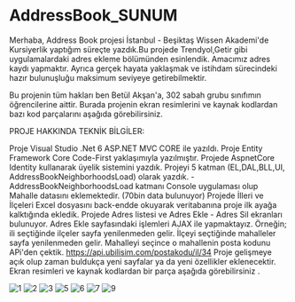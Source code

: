 # AddressBook_SUNUM

Merhaba, Address Book projesi İstanbul - Beşiktaş Wissen Akademi'de Kursiyerlik yaptığım süreçte yazdık.Bu projede Trendyol,Getir gibi uygulamalardaki adres ekleme bölümünden esinlendik. Amacımız adres kaydı yapmaktır. Ayrıca gerçek hayata yaklaşmak ve istihdam sürecindeki hazır bulunuşluğu maksimum seviyeye getirebilmektir.

Bu projenin tüm hakları ben Betül Akşan'a, 302 sabah grubu sınıfımın öğrencilerine aittir. Burada projenin ekran resimlerini ve kaynak kodlardan bazı kod parçalarını aşağıda görebilirsiniz.

PROJE HAKKINDA TEKNİK BİLGİLER:

Proje Visual Studio .Net 6 ASP.NET MVC CORE ile yazıldı.
Proje Entity Framework Core Code-First yaklaşımıyla yazılmıştır.
Projede AspnetCore Identity kullanarak üyelik sistemini yazdık.
Projeyi 5 katman (EL,DAL,BLL,UI, AddressBookNeighborhoodsLoad) olarak yazdık. -AddressBookNeighborhoodsLoad katmanı Console uygulaması olup Mahalle datasını eklemektedir. (70bin data bulunuyor)
Projede İlleri ve İlçeleri Excel dosyasını back-endde okuyarak veritabanına proje ilk ayağa kalktığında ekledik.
Projede Adres listesi ve Adres Ekle - Adres Sil ekranları bulunuyor.
Adres Ekle sayfasındaki işlemleri AJAX ile yapmaktayız. Örneğin; ili seçtiğinde ilçeler sayfa yenilenmeden gelir. İlçeyi seçtiğinde mahalleler sayfa yenilenmeden gelir.
Mahalleyi seçince o mahallenin posta kodunu APi'den çektik. https://api.ubilisim.com/postakodu/il/34
Proje gelişmeye açık olup zaman buldukça yeni sayfalar ya da yeni özellikler eklenecektir.
Ekran resimleri ve kaynak kodlardan bir parça aşağıda görebilirsiniz .


![1](https://user-images.githubusercontent.com/120444709/219598336-56c840a1-005e-4ee9-bcaf-f9d9ce04f9d9.png)
![2](https://user-images.githubusercontent.com/120444709/219598385-13eadfd2-06d4-4cbb-be2a-23d6cc7cedff.png)
![3](https://user-images.githubusercontent.com/120444709/219598399-c69d9895-3337-42cb-8efc-6b8bed6eb453.png)
![5](https://user-images.githubusercontent.com/120444709/219598418-2f5b06fe-c4fd-4541-9600-7c859a6a1eee.png)
![6](https://user-images.githubusercontent.com/120444709/219598433-ad43bb43-6a4a-4999-937d-844bfa2e9078.png)
![7](https://user-images.githubusercontent.com/120444709/219598450-94cab1d6-5ff4-4623-8f8f-27cb0e1aed8f.png)
![9](https://user-images.githubusercontent.com/120444709/219598457-8ecbbd81-3b1a-4e2d-93a0-15cb5acb3208.png)

